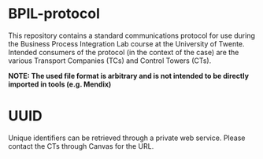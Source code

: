 # BPIL-protocol

This repository contains a standard communications protocol for use during the Business Process Integration Lab course at the University of Twente.
Intended consumers of the protocol (in the context of the case) are the various Transport Companies (TCs) and Control Towers (CTs).

**NOTE: The used file format is arbitrary and is not intended to be directly imported in tools (e.g. Mendix)**


# UUID
Unique identifiers can be retrieved through a private web service. Please contact the CTs through Canvas for the URL.

